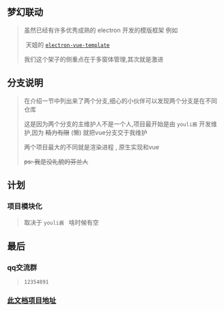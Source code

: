## 梦幻联动

> 虽然已经有许多优秀成熟的 electron 开发的模版框架 例如
>
> ​	天姐的 [`electron-vue-template`](https://github.com/umbrella22/electron-vue-template)
>
> 我们这个架子的侧重点在于多窗体管理,其次就是激进



## 分支说明

> 在介绍一节中列出来了两个分支,细心的小伙伴可以发现两个分支是在不同仓库
>
> 这是因为两个分支的主维护人不是一个人,项目最开始是由 `youli酱`  开发维护,因为 ~~精力有限~~ (懒) 就把vue分支交于我维护
>
> 两个项目最大的不同就是渲染进程 , 原生实现和vue 
>
> ~~ps: 我是没礼貌的芬兰人~~



## 计划

### 项目模块化

> 取决于 `youli酱 ` 啥时候有空



## 最后

### qq交流群

> `12354891`

### [此文档项目地址](https://github.com/mlmdflr/xps-doc-template/)